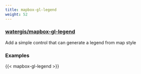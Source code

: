 ```yaml
---
title: mapbox-gl-legend
weight: 52
---
```


### [watergis/mapbox-gl-legend](https://github.com/watergis/mapbox-gl-legend)

Add a simple control that can generate a legend from map style

### Examples

{{< mapbox-gl-legend >}}
